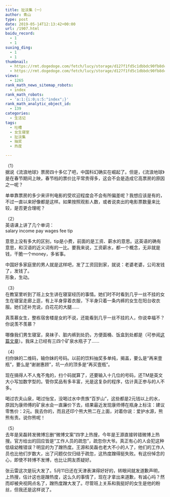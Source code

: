 ```yaml
---
title: 扯淡集（一）
author: 青山
type: post
date: 2019-05-14T12:13:42+00:00
url: /1907.html
baidu_record:
  - 1
  - 1
suxing_ding:
  - 1
  - 1
thumbnail:
  - https://rmt.dogedoge.com/fetch/lucy/storage/d127f1fd5c1dbbdc90fb8dc8b473fea7.jpg
  - https://rmt.dogedoge.com/fetch/lucy/storage/d127f1fd5c1dbbdc90fb8dc8b473fea7.jpg
views:
  - 1265
rank_math_news_sitemap_robots:
  - index
rank_math_robots:
  - 'a:1:{i:0;s:5:"index";}'
rank_math_analytic_object_id:
  - 139
categories:
  - 生活记
tags:
  - 吐槽
  - 女生寝室
  - 扯淡集
  - 抽奖
  - 热度

---
```

（1）  
据说《流浪地球》票房四十多亿了吧，中国科幻确实在崛起了。但是，《流浪地球》是在春节期间上映，春节档的票价比平常贵得多，这会不会是造成它高票房的原因之一呢？

单单靠票房的多少来评判电影的受欢迎程度会不会有所偏差呢？我想应该是有的，不过一直以来好像都是这样。如果按照观影人数，或者说卖出的电影票数量来比较，是否更合理呢？

（2）  
英语课上讲了几个单词：  
salary income pay wages fee tip

意思上没有多大的区别，tip是小费，前面的是工资、薪水的意思。这英语的确有意思，和汉语的近义词有的一比。要我来说，工资薪水，都一个概念，无非就是钱，干脆一个money，多省事。

中国好多家庭里的男人就是这样吧，发了工资回到家，就说：老婆老婆，公司发钱了，发钱了。  
形象，生动。

（3）  
在教室里听到了班上女生讲在寝室经历的事情。她们时不时看到几乎一丝不挂的女生在寝室走廊上逛，有上半身穿着衣服，下半身只着一条内裤的女生在阳台收衣服。她们还补充说，白花花的大腿……

真羡慕女生，整栋宿舍楼是女的不说，还能看到几乎一丝不挂的人，你说幸福不？你说羡不羡慕？

哪像我们男生寝室，臭袜子、脏内裤到处扔，方便面桶、饭盒到处都是（可参阅[这篇文章][1]）。我床上已经有三四个矿泉水瓶子了……

（4）  
扫你妹的二维码，输你妹的号码。以前的饮料抽奖多单纯，揭盖，要么是“再来壹瓶”，要么是“谢谢惠顾”，坑一点的顶多是“再买壹瓶”。

现在搞得人不人鬼不鬼的，扫个码就算了，还要输入十几位的号码，还TM是英文大小写加数字型的。管你奖品有多丰富，光是这复杂的程序，估计真正参与的人不多。

喝过农夫山泉，喝过怡宝，没喝过水中贵族“百岁山”，这些都是2元钱以上的水，原因为康师傅的矿泉水会一直廉价下去，结果最近发现康师傅在瓶身上标注：建议零售价：2元。我去你的，而且还印个熊大熊二在上面，对着你说：爱护水源，熊熊有责。说你熊呢！

（5）  
去年是吴磊转发微博忘删“微博文案”四字上热搜，今年是王源直接转错微博上热搜。官方给出的回应皆是“工作人员的疏忽”，疏忽你大爷。真正有心的人会犯这种低级幼稚错误？明显的为了蹭热度。王源和吴磊也老大不小的人了，他们的工作人员也比他们岁数大，出了问题仅仅归结于疏忽，这热度蹭得挺失败。有这份悼念的心，即使不转博不发博，也比让网友质疑好。

张云雷这次是玩大发了。5月11日还在天津表演得好好的，转眼间就发道歉声明，上热搜，估计这也是蹭热度，这么久的事情了，现在才拿出来道歉，有诚心吗？然而却被央视网点名了，蹭热度蹭大发了。尽管班上关系和我挺好的女生是他的粉丝，但我还是这样说了。

 [1]: http://yinji.org/146.html